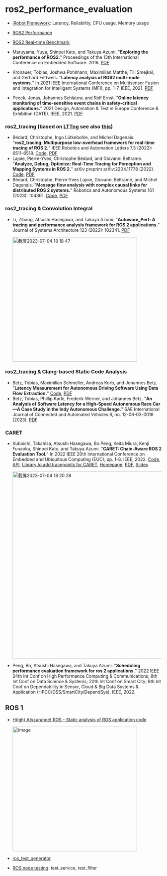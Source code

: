# ros2_performance_evaluation

- [iRobot Framework](https://github.com/irobot-ros/ros2-performance): Latency, Reliability, CPU usage, Memory usage
- [ROS2 Performance](https://github.com/nobleo/ros2_performance)
- [ROS2 Real-time Benchmark](https://ros-realtime.github.io/ros2_realtime_benchmarks/index.html)

- Maruyama, Yuya, Shinpei Kato, and Takuya Azumi. "**Exploring the performance of ROS2.**" Proceedings of the 13th International Conference on Embedded Software. 2016. [PDF](https://web.ics.purdue.edu/~rvoyles/Classes/ROS_MFET642/Maruyama.ExploringROS2.2016.pdf)
- Kronauer, Tobias, Joshwa Pohlmann, Maximilian Matthé, Till Smejkal, and Gerhard Fettweis. "**Latency analysis of ROS2 multi-node systems.**" In 2021 IEEE International Conference on Multisensor Fusion and Integration for Intelligent Systems (MFI), pp. 1-7. IEEE, 2021. [PDF](https://www.barkhauseninstitut.org/fileadmin/user_upload/Publikationen/2021/2021_Kronauer_Latency.pdf)
- Peeck, Jonas, Johannes Schlatow, and Rolf Ernst. "**Online latency monitoring of time-sensitive event chains in safety-critical applications.**" 2021 Design, Automation & Test in Europe Conference & Exhibition (DATE). IEEE, 2021. [PDF](https://leopard.tu-braunschweig.de/servlets/MCRFileNodeServlet/dbbs_derivate_00047947/techreport_monitoring.pdf)


### ros2_tracing (based on [LTTng](https://lttng.org/docs/v2.13/) see also [this](https://lttng.org/man/7/lttng-concepts/v2.13/#doc-_description))
- Bédard, Christophe, Ingo Lütkebohle, and Michel Dagenais. "**ros2_tracing: Multipurpose low-overhead framework for real-time tracing of ROS 2.**" IEEE Robotics and Automation Letters 7.3 (2022): 6511-6518. [Code](https://github.com/ros2/ros2_tracing), [PDF](https://arxiv.org/pdf/2201.00393.pdf)
- Lajoie, Pierre-Yves, Christophe Bédard, and Giovanni Beltrame. "**Analyze, Debug, Optimize: Real-Time Tracing for Perception and Mapping Systems in ROS 2.**" arXiv preprint arXiv:2204.11778 (2022). [Code](https://github.com/christophebedard/ros2-message-flow-analysis), [PDF](https://arxiv.org/pdf/2204.11778.pdf)
- Bédard, Christophe, Pierre-Yves Lajoie, Giovanni Beltrame, and Michel Dagenais. "**Message flow analysis with complex causal links for distributed ROS 2 systems.**" Robotics and Autonomous Systems 161 (2023): 104361. [Code](https://github.com/christophebedard/ros2-message-flow-analysis), [PDF](https://arxiv.org/pdf/2204.10208.pdf)

### ros2_tracing & Convolution Integral
- Li, Zihang, Atsushi Hasegawa, and Takuya Azumi. "**Autoware_Perf: A tracing and performance analysis framework for ROS 2 applications.**" Journal of Systems Architecture 123 (2022): 102341. [PDF](https://pdf.sciencedirectassets.com/271017/1-s2.0-S1383762121X00112/1-s2.0-S1383762121002344/main.pdf?X-Amz-Security-Token=IQoJb3JpZ2luX2VjEJf%2F%2F%2F%2F%2F%2F%2F%2F%2F%2FwEaCXVzLWVhc3QtMSJGMEQCIBFrJg8hkuEDY8mGst8O8MLlW5Z68uMsRUJtVoxYC09BAiBKpe1yZHILynsMFPXkNhXvKYxuomxXp2txZFqnLB4G8iqyBQgQEAUaDDA1OTAwMzU0Njg2NSIMAChLo69THZrDsJ%2FOKo8F6ciCQLai8v6%2F0lOKrhiokWfdGWVixuTGXvGLS358DXLyBVg4ze5i1u4tyYaC4veoTGkQewQlpEem0vp4bD6BR5euJh9HlPzsWzGqr7k%2BR%2FEKzoSkJK46g4PaXXl%2FFm071nD2gX3cF3VqFM9t3OzsKUxPrL3ta0CsTQyrLg3K3kLwGk%2BMv27tyv2y6u%2Fp6v62iscAaMerbe8a%2BA8v1XSHaM8qr8VQKzUjUB0V7kdXxmX4hWS8WmZBI%2FpxYqmKI9dHBljr1uMFrjI2QnufJevTrw1drpN1FxBr2%2B%2FS1JPbRV5J9bMcMEqzJST31SW00%2FTDqKurBAoZfBtAVS0zoQFU%2BzvxPIKY4rbDW%2Bi1C%2F16jU72RDyQrDMG%2Fr%2F2WW8qsj00QKUOd%2B5kJ46Qs4h13wAmRPRGFMelu5%2Bhgjqpeo3wj3Dwf3HuPi1qbhJnRLj6HZ1eplDh0TK%2BQ%2BAxN5wD%2BKDWpGbycwlGnJXV0J1a1GVQHPhvXi4Tw5KXyIWUZZAVawXA%2F1%2FpAxygy3HVSaVD6h%2BysJIxAi%2FbhE31hbF0lyaFFXDcc1%2BF5I5YM05lzIm4XSOSzajAvmyxbfuOlnygg2EDHKyPxVEWwbu2P4x6DLMwtaofVBUrS6aNL8ElpwcgKmE61elfVvcbvK3mkUW%2Fsavd97LmH9Ya1qCK31EDDNnqHK7vtZaqAc%2B0tIIlBTcDAPUNql9pRxufM%2FZMUqS7CZY3gQUNQfnP7dPy34jxJi2wVZ0dNHEQ0zxhNPUwyNpqp1NAaKw%2FfvM%2BXqYTzs7DMD2M6yXxidIMxbjCNwrLTegTdwwIYMHL9K%2BmcLX10SZ33TGBL4lBmT0DIZz0WQ2xCD6tD1BLoggO1yJDPgnY6rUXzTC2gY%2BlBjqyATsYXyZuemBjvlFPyZ1IVonh%2BLr2RWvLNbrBpXyjfFFN%2FQdiiHfQKDejHSPMHMT5k0X3LOdjCbJ3NNAxjCadQnXTY1UzGVrFISwj%2BElCUXsFg6CmrKGUc2a2teq8G9CMUs8Z6Wkw254cpy9r2vyJTHAC%2Fs6yoMYXZWn3pKW4gXuVjS7x5mka4EcLNg6LAj1DcZplaJ5Xhi1akreE1uw2QjFqv82d6WrA%2B9qkEfh551ke%2BDQ%3D&X-Amz-Algorithm=AWS4-HMAC-SHA256&X-Amz-Date=20230704T074247Z&X-Amz-SignedHeaders=host&X-Amz-Expires=300&X-Amz-Credential=ASIAQ3PHCVTYUXGZKJOJ%2F20230704%2Fus-east-1%2Fs3%2Faws4_request&X-Amz-Signature=4dad132368e5f38c3172d5c2a519113d059f7405adc0502abe957b0126862072&hash=741a1bb41038867ee0d8ec4091e6f273d1468eee1919514eb36df62711d5ad2e&host=68042c943591013ac2b2430a89b270f6af2c76d8dfd086a07176afe7c76c2c61&pii=S1383762121002344&tid=spdf-120ae24e-1257-4ce7-b139-d18e0af947bc&sid=15354a76866ab94c8c191004f1663ec3695egxrqa&type=client&tsoh=d3d3LnNjaWVuY2VkaXJlY3QuY29t&ua=1204560a5e5b0404025e&rr=7e15bbc86e5604c5&cc=hk)
  
  <img width="400" alt="截屏2023-07-04 18 18 47" src="https://github.com/ruoxianglee/ros2_performance_evaluation/assets/36948139/8bb18484-9b3a-4003-b79a-9136d01ddedf">

### ros2_tracing & Clang-based Static Code Analysis
- Betz, Tobias, Maximilian Schmeller, Andreas Korb, and Johannes Betz. "**Latency Measurement for Autonomous Driving Software Using Data Flow Extraction.**" [Code](https://github.com/TUM-AVS/ros2_latency_analysis), [PDF](https://www.researchgate.net/profile/Tobias_Betz4/publication/371576750_Latency_Measurement_for_Autonomous_Driving_Software_Using_Data_Flow_Extraction/links/648ae767712bd8296223e06f/Latency-Measurement-for-Autonomous-Driving-Software-Using-Data-Flow-Extraction.pdf)
- Betz, Tobias, Phillip Karle, Frederik Werner, and Johannes Betz. "**An Analysis of Software Latency for a High-Speed Autonomous Race Car—A Case Study in the Indy Autonomous Challenge.**" SAE International Journal of Connected and Automated Vehicles 6, no. 12-06-03-0018 (2023). [PDF](https://www.researchgate.net/profile/Tobias_Betz4/publication/368369298_An_Analysis_of_Software_Latency_for_a_High-Speed_Autonomous_Race_Car-A_Case_Study_in_the_Indy_Autonomous_Challenge/links/63e6694cc002331f726b9051/An-Analysis-of-Software-Latency-for-a-High-Speed-Autonomous-Race-Car-A-Case-Study-in-the-Indy-Autonomous-Challenge.pdf)

### CARET
- Kuboichi, Takahisa, Atsushi Hasegawa, Bo Peng, Keita Miura, Kenji Funaoka, Shinpei Kato, and Takuya Azumi. "**CARET: Chain-Aware ROS 2 Evaluation Tool.**" In 2022 IEEE 20th International Conference on Embedded and Ubiquitous Computing (EUC), pp. 1-8. IEEE, 2022. [Code](https://github.com/tier4/CARET), [API](https://tier4.github.io/CARET_analyze/latest/), [Library to add tracepoints for CARET](https://github.com/tier4/CARET_trace/tree/main), [Homepage](https://tier4.github.io/CARET_doc/refs-tags-v0.4.11/), [PDF](https://ieeexplore.ieee.org/stamp/stamp.jsp?tp=&arnumber=10086380), [Slides](http://download.ros.org/downloads/roscon/2022/Chain-Aware%20ROS%20Evaluation%20Tool%20(CARET).pdf)
  
  <img width="600" alt="截屏2023-07-04 18 20 29" src="https://github.com/ruoxianglee/ros2_performance_evaluation/assets/36948139/5ad27a50-fe95-4d9e-85b2-9188b5da3f9a">

- Peng, Bo, Atsushi Hasegawa, and Takuya Azumi. "**Scheduling performance evaluation framework for ros 2 applications.**" 2022 IEEE 24th Int Conf on High Performance Computing & Communications; 8th Int Conf on Data Science & Systems; 20th Int Conf on Smart City; 8th Int Conf on Dependability in Sensor, Cloud & Big Data Systems & Application (HPCC/DSS/SmartCity/DependSys). IEEE, 2022.

## ROS 1
- [H(igh) A(ssurance) ROS - Static analysis of ROS application code](https://github.com/git-afsantos/haros)

  <img width="400" alt="image" src="https://github.com/ruoxianglee/ros2_performance_evaluation/assets/36948139/b629c10b-87ef-479e-bec7-c3a70d370e49">

- [ros_test_generator](https://github.com/tecnalia-advancedmanufacturing-robotics/ros_test_generator)
- [ROS node testing](https://github.com/tecnalia-advancedmanufacturing-robotics/rostest_node_interface_validation): test_service, test_filter
